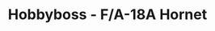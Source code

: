 ---
layout: product
title: "Hobbyboss - F/A-18A Hornet"
price: "TBA" 
desc: "N/A"
img_path: "/assets/img/HB80268.jpg"
brand: "N/A"
available: false
special_offer: false
new: false
soon: true
cat: "010000"
subcat: "013500"
subsubcat: "0N/A"
sifra: "HB80268"
---